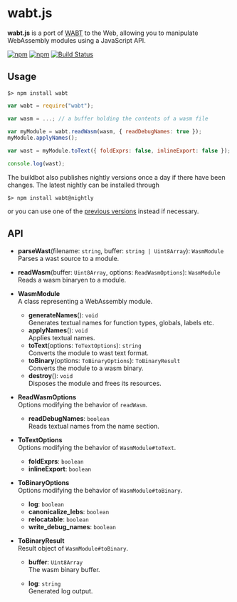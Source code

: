 wabt.js
=======

**wabt.js** is a port of [WABT](https://github.com/WebAssembly/wabt) to the Web, allowing you to manipulate WebAssembly modules using a JavaScript API.

[![npm](https://img.shields.io/npm/v/wabt.svg)](https://www.npmjs.com/package/wabt) [![npm](https://img.shields.io/npm/v/wabt/nightly.svg)](https://www.npmjs.com/package/wabt) [![Build Status](https://travis-ci.org/AssemblyScript/wabt.js.svg?branch=master)](https://travis-ci.org/AssemblyScript/wabt.js)

Usage
-----

```
$> npm install wabt
```

```js
var wabt = require("wabt");

var wasm = ...; // a buffer holding the contents of a wasm file

var myModule = wabt.readWasm(wasm, { readDebugNames: true });
myModule.applyNames();

var wast = myModule.toText({ foldExprs: false, inlineExport: false });

console.log(wast);
```

The buildbot also publishes nightly versions once a day if there have been changes. The latest nightly can be installed through

```
$> npm install wabt@nightly
```

or you can use one of the [previous versions](https://github.com/AssemblyScript/wabt.js/tags) instead if necessary.

API
---

* **parseWast**(filename: `string`, buffer: `string | Uint8Array`): `WasmModule`<br />
  Parses a wast source to a module.
* **readWasm**(buffer: `Uint8Array`, options: `ReadWasmOptions`): `WasmModule`<br />
  Reads a wasm binaryen to a module.

* **WasmModule**<br />
  A class representing a WebAssembly module.

  * **generateNames**(): `void`<br />
    Generates textual names for function types, globals, labels etc.
  * **applyNames**(): `void`<br />
    Applies textual names.
  * **toText**(options: `ToTextOptions`): `string`<br />
    Converts the module to wast text format.
  * **toBinary**(options: `ToBinaryOptions`): `ToBinaryResult`<br />
    Converts the module to a wasm binary.
  * **destroy**(): `void`<br />
    Disposes the module and frees its resources.

* **ReadWasmOptions**<br />
  Options modifying the behavior of `readWasm`.

   * **readDebugNames**: `boolean`<br />
     Reads textual names from the name section.

* **ToTextOptions**<br />
  Options modifying the behavior of `WasmModule#toText`.

  * **foldExprs**: `boolean`
  * **inlineExport**: `boolean`

* **ToBinaryOptions**<br />
  Options modifying the behavior of `WasmModule#toBinary`.

  * **log**: `boolean`
  * **canonicalize_lebs**: `boolean`
  * **relocatable**: `boolean`
  * **write_debug_names**: `boolean`

* **ToBinaryResult**<br />
  Result object of `WasmModule#toBinary`.

  * **buffer**: `Uint8Array`<br />
    The wasm binary buffer.

  * **log**: `string`<br />
    Generated log output.
